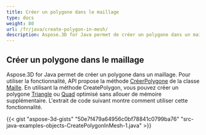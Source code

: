 ```yaml
---
title: Créer un polygone dans le maillage
type: docs
weight: 80
url: /fr/java/create-polygon-in-mesh/
description: Aspose.3D for Java permet de créer un polygone dans un maillage.
---
```

##  **Créer un polygone dans le maillage**
Aspose.3D for Java permet de créer un polygone dans un maillage. Pour utiliser la fonctionnalité, API propose la méthode [CréerPolygone](https://reference.aspose.com/3d/java/com.aspose.threed/Mesh#createPolygon-int-int-int-) de la classe [Maille](https://reference.aspose.com/3d/java/com.aspose.threed/Mesh). En utilisant la méthode CreatePolygon, vous pouvez créer un polygone [Triangle](https://reference.aspose.com/3d/java/com.aspose.threed/Mesh#createPolygon-int-int-int-) ou [Quad](https://reference.aspose.com/3d/java/com.aspose.threed/Mesh#createPolygon-int-int-int-int-) optimisé sans allouer de mémoire supplémentaire. L'extrait de code suivant montre comment utiliser cette fonctionnalité.



{{< gist "aspose-3d-gists" "50e7f479a64956c0bf78841c0799ba76" "src-java-examples-objects-CreatePolygonInMesh-1.java" >}}

